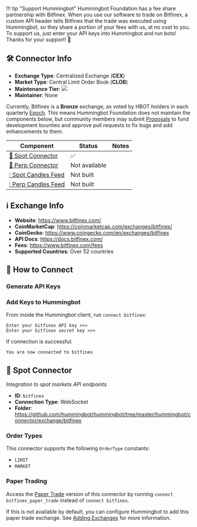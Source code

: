 !!! tip "Support Hummingbot"
    Hummingbot Foundation has a fee share partnership with Bitfinex. When you use our software to trade on Bitfinex, a custom API header tells Bitfinex that the trade was executed using Hummingbot, so they share a portion of your fees with us, at no cost to you. To support us, just enter your API keys into Hummingbot and run bots! Thanks for your support! 🙏

## 🛠 Connector Info

- **Exchange Type**: Centralized Exchange (**CEX**)
- **Market Type**: Central Limit Order Book (**CLOB**)
- **Maintenance Tier**: ![](https://img.shields.io/static/v1?label=Hummingbot&message=BRONZE&color=green)
- **Maintainer**: None

Currently, Bitfinex is a **Bronze** exchange, as voted by HBOT holders in each quarterly [Epoch](/governance/epochs). This means Hummingbot Foundation does not maintain the components below, but community members may submit [Proposals](/governance/proposals) to fund development bounties and approve pull requests to fix bugs and add enhancements to them.

| Component | Status | Notes | 
| --------- | ------ | ----- |
| [🔀 Spot Connector](#spot-connector) | ✅ |
| [🔀 Perp Connector](#perp-connector) | Not available |
| [🕯 Spot Candles Feed](#spot-candles-feed) | Not built  | 
| [🕯 Perp Candles Feed](#perp-candles-feed) | Not built  | 

## ℹ️ Exchange Info

- **Website**: <https://www.bitfinex.com/>
- **CoinMarketCap**: <https://coinmarketcap.com/exchanges/bitfinex/>
- **CoinGecko**: <https://www.coingecko.com/en/exchanges/bitfinex>
- **API Docs**: <https://docs.bitfinex.com/>
- **Fees**: <https://www.bitfinex.com/fees>
- **Supported Countries**: Over 52 countries

## 🔑 How to Connect

### Generate API Keys



### Add Keys to Hummingbot

From inside the Hummingbot client, run `connect bitfinex`:

```
Enter your bitfinex API key >>>
Enter your bitfinex secret key >>>
```

If connection is successful:

```
You are now connected to bitfinex
```


## 🔀 Spot Connector
*Integration to spot markets API endpoints*

- **ID**: `bitfinex`
- **Connection Type**: WebSocket
- **Folder**: <https://github.com/hummingbot/hummingbot/tree/master/hummingbot/connector/exchange/bitfinex>

### Order Types

This connector supports the following `OrderType` constants:

- `LIMIT`
- `MARKET`

### Paper Trading

Access the [Paper Trade](/global-configs/paper-trade/) version of this connector by running `connect bitfinex_paper_trade` instead of `connect bitfinex`.

If this is not available by default, you can configure Hummingbot to add this paper trade exchange. See [Adding Exchanges](/global-configs/paper-trade/#adding-exchanges) for more information.
```
